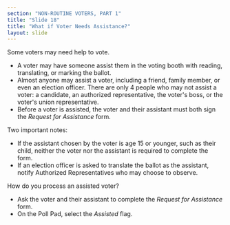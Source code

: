 ```yaml
---
section: "NON-ROUTINE VOTERS, PART 1"
title: "Slide 18"
title: "What if Voter Needs Assistance?"
layout: slide
---
```


Some voters may need help to vote.

- A voter may have someone assist them in the voting booth with reading, translating, or marking the ballot.
- Almost anyone may assist a voter, including a friend, family member, or even an election officer. There are only 4 people who may not assist a voter: a candidate, an authorized representative, the voter's boss, or the voter's union representative.
- Before a voter is assisted, the voter and their assistant must both sign the _Request for Assistance_ form.

Two important notes:

- If the assistant chosen by the voter is age 15 or younger, such as their child, neither the voter nor the assistant is required to complete the form.
- If an election officer is asked to translate the ballot as the assistant, notify Authorized Representatives who may choose to observe.

How do you process an assisted voter?

- Ask the voter and their assistant to complete the _Request for Assistance_ form.
- On the Poll Pad, select the _Assisted_ flag.

